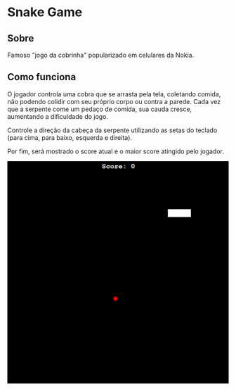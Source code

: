 # Snake Game

## Sobre
Famoso "jogo da cobrinha" popularizado em celulares da Nokia.

## Como funciona
O jogador controla uma cobra que se arrasta pela tela, coletando comida, não podendo colidir com seu próprio corpo ou contra a parede. Cada vez que a serpente come um pedaço de comida, sua cauda cresce, aumentando a dificuldade do jogo.

Controle a direção da cabeça da serpente utilizando as setas do teclado (para cima, para baixo, esquerda e direita).

Por fim, será mostrado o score atual e o maior score atingido pelo jogador.

![](https://github.com/vhsenna/python-projects/blob/main/snake_game/img/peek.gif?raw=true)
